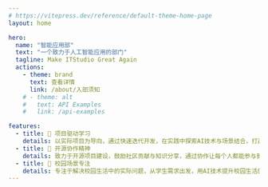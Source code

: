 ```yaml
---
# https://vitepress.dev/reference/default-theme-home-page
layout: home

hero:
  name: "智能应用部"
  text: "一个致力于人工智能应用的部门"
  tagline: Make ITStudio Great Again
  actions:
    - theme: brand
      text: 查看详情
      link: /about/入部须知
    # - theme: alt
    #   text: API Examples
    #   link: /api-examples

features:
  - title: 🚀 项目驱动学习
    details: 以实际项目为导向，通过快速迭代开发，在实践中探索AI技术与场景结合，打造具有实用价值的创新应用
  - title: 🌟 开源协作精神
    details: 致力于开源项目建设，鼓励社区贡献与知识分享，通过协作让每个人都能参与到AI应用的创新中来
  - title: 🎯 校园场景专注
    details: 专注于解决校园生活中的实际问题，从学生需求出发，用AI技术提升校园生活的便利性和效率
---
```


